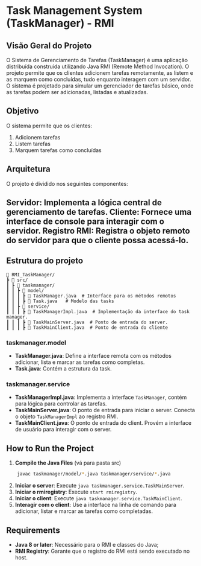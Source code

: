 # Task Management System (TaskManager) - RMI

## Visão Geral do Projeto
O Sistema de Gerenciamento de Tarefas (TaskManager) é uma aplicação distribuída construída utilizando Java RMI (Remote Method Invocation). O projeto permite que os clientes adicionem tarefas remotamente, as listem e as marquem como concluídas, tudo enquanto interagem com um servidor. O sistema é projetado para simular um gerenciador de tarefas básico, onde as tarefas podem ser adicionadas, listadas e atualizadas.

## Objetivo
O sistema permite que os clientes:

1. Adicionem tarefas
2. Listem tarefas
3. Marquem tarefas como concluídas

## Arquitetura
O projeto é dividido nos seguintes componentes:

Servidor: Implementa a lógica central de gerenciamento de tarefas.
Cliente: Fornece uma interface de console para interagir com o servidor.
Registro RMI: Registra o objeto remoto do servidor para que o cliente possa acessá-lo.
---

## Estrutura do projeto
```
📂 RMI_TaskManager/
┣ 📂 src/
┃ ┣ 📂 taskmanager/
┃ ┃ ┣ 📂 model/ 
┃ ┃ ┃ ┣ 📜 TaskManager.java  # Interface para os métodos remotos
┃ ┃ ┃ ┣ 📜 Task.java   # Modelo das tasks
┃ ┃ ┣ 📂 service/ 
┃ ┃ ┃ ┣ 📜 TaskManagerImpl.java  # Implementação da interface do task manager.
┃ ┃ ┃ ┣ 📜 TaskMainServer.java  # Ponto de entrada do server.
┃ ┃ ┃ ┣ 📜 TaskMainClient.java  # Ponto de entrada do cliente
```
### **taskmanager.model**

- **TaskManager.java**: Define a interface remota com os métodos adicionar, lista e marcar as tarefas como completas.
- **Task.java**: Contém a estrutura da task.

### **taskmanager.service**

- **TaskManagerImpl.java**: Implementa a interface `TaskManager`, contém para lógica para controlar as tarefas.
- **TaskMainServer.java**: O ponto de entrada para iniciar o server. Conecta o objeto `TaskManagerImpl` ao registro RMI.
- **TaskMainClient.java**: O ponto de entrada do client. Provém a interface de usuário para interagir com o server.

## How to Run the Project
1. **Compile the Java Files** (vá para pasta src)
```bash
    javac taskmanager/model/*.java taskmanager/service/*.java
```
2. **Iniciar o server**: Execute `java taskmanager.service.TaskMainServer`.
3. **Iniciar o rmiregistry**: Execute `start rmiregistry`.
4. **Iniciar o client**: Execute `java taskmanager.service.TaskMainClient`.
5. **Interagir com o client**: Use a interface na linha de comando para adicionar, listar e marcar as tarefas como completadas.

## Requirements

- **Java 8 or later**: Necessário para o RMI e classes do Java;
- **RMI Registry**: Garante que o registro do RMI está sendo executado no host.